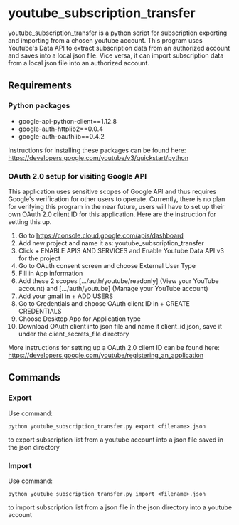 # youtube_subscription_transfer
youtube_subscription_transfer is a python script for subscription exporting and importing from a chosen youtube account. This program uses Youtube's Data API to extract subscription data from an authorized account and saves into a local json file. Vice versa, it can import subscription data from a local json file into an authorized account.
## Requirements
### Python packages
* google-api-python-client==1.12.8
* google-auth-httplib2==0.0.4
* google-auth-oauthlib==0.4.2
  
Instructions for installing these packages can be found here: https://developers.google.com/youtube/v3/quickstart/python

### OAuth 2.0 setup for visiting Google API
This application uses sensitive scopes of Google API and thus requires Google's verification for other users to operate. Currently, there is no plan for verifying this program in the near future, users will have to set up their own OAuth 2.0 client ID for this application. Here are the instruction for setting this up.
1. Go to https://console.cloud.google.com/apis/dashboard
2. Add new project and name it as: youtube_subscription_transfer
3. Click + ENABLE APIS AND SERVICES and Enable Youtube Data API v3 for the project
4. Go to OAuth consent screen and choose External User Type
5. Fill in App information
6. Add these 2 scopes [.../auth/youtube/readonly] (View your YouTube account) and [.../auth/youtube] (Manage your YouTube account)
7. Add your gmail in + ADD USERS
8. Go to Credentials and choose OAuth client ID in + CREATE CREDENTIALS
9. Choose Desktop App for Application type
10. Download OAuth client into json file and name it client_id.json, save it under the client_secrets_file directory
  
More instructions for setting up a OAuth 2.0 client ID can be found here: https://developers.google.com/youtube/registering_an_application

## Commands
### Export
Use command:
```
python youtube_subscription_transfer.py export <filename>.json
```
to export subscription list from a youtube account into a json file saved in the json directory

### Import
Use command:
```
python youtube_subscription_transfer.py import <filename>.json
```
to import subscription list from a json file in the json directory into a youtube account
